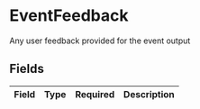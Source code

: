 # EventFeedback

Any user feedback provided for the event output


## Fields

| Field       | Type        | Required    | Description |
| ----------- | ----------- | ----------- | ----------- |